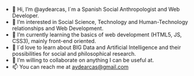 - 👋 Hi, I’m @aydearcas, I´m a Spanish Social Anthropologist and Web Developer.
- 👀 I’m interested in Social Science, Technology and Human-Technology relationships and Web Development.
- 🌱 I’m currently learning the basics of web development (HTML5, JS, CSS3), mainly front-end oriented.
- 🌱 I´d love to learn about BIG Data and Artificial Intelligence and their possibilities for social and philosophical research.
- 💞️ I’m willing to collaborate on anything I can be useful at.
- 📫 You can reach me at aydearcas@gmail.com

<!---
aydearcas/aydearcas is a ✨ special ✨ repository because its `README.md` (this file) appears on your GitHub profile.
You can click the Preview link to take a look at your changes.
--->

